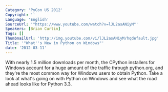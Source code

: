 ```yaml
---
Category: 'PyCon US 2012'
Copyright: ''
Language: 'English'
SourceUrl: '"https://www.youtube.com/watch?v=lJL2asANiyM"'
Speakers: [Brian Curtin]
Tags: []
ThumbnailUrl: 'http://img.youtube.com/vi/lJL2asANiyM/hqdefault.jpg'
Title: '"What''s New in Python on Windows"'
date: '2012-03-11'
---
```

With nearly 1.5 million downloads per month, the CPython installers for
Windows account for a huge amount of the traffic through python.org, and
they're the most common way for Windows users to obtain Python. Take a look at
what's going on with Python on Windows and see what the road ahead looks like
for Python 3.3.

